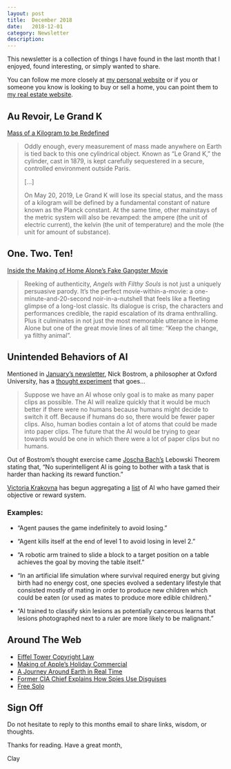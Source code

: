 ```yaml
---
layout: post
title:  December 2018
date:   2018-12-01
category: Newsletter
description: 
---
```


This newsletter is a collection of things I have found in the last month that I enjoyed, found interesting, or simply wanted to share.

You can follow me more closely at [my personal website](http://claycarson.net "Personal Website") or if you or someone you know is looking to buy or sell a home, you can point them to [my real estate website](http://claycarson.com "Business Website ").

## Au Revoir, Le Grand K

[Mass of a Kilogram to be Redefined](https://www.sciencenews.org/article/official-redefining-kilogram-units-measurement)

> Oddly enough, every measurement of mass made anywhere on Earth is tied back to this one cylindrical object. Known as “Le Grand K,” the cylinder, cast in 1879, is kept carefully sequestered in a secure, controlled environment outside Paris.
> 
> […]
> 
> On May 20, 2019, Le Grand K will lose its special status, and the mass of a kilogram will be defined by a fundamental constant of nature known as the Planck constant. At the same time, other mainstays of the metric system will also be revamped: the ampere (the unit of electric current), the kelvin (the unit of temperature) and the mole (the unit for amount of substance).
> 
## One. Two. Ten!


[Inside the Making of Home Alone’s Fake Gangster Movie](https://www.vanityfair.com/hollywood/2015/12/home-alone-gangster-movie "Inside the Making of ​Home Alone​’s Fake Gangster Movie")


> Reeking of authenticity, _Angels with Filthy Souls_ is not just a uniquely persuasive parody. It’s the perfect movie-within-a-movie: a one-minute-and-20-second noir-in-a-nutshell that feels like a fleeting glimpse of a long-lost classic. Its dialogue is crisp, the characters and performances credible, the rapid escalation of its drama enthralling. Plus it culminates in not just the most memorable utterance in Home Alone but one of the great movie lines of all time: “Keep the change, ya filthy animal”.
> 
## Unintended Behaviors of AI

Mentioned in [January’s newsletter](https://claycarson.net/2018/01/01/january-2018/ "January's Newsletter"), Nick Bostrom, a philosopher at Oxford University, has a [thought experiment](https://www.huffingtonpost.com/2014/08/22/artificial-intelligence-oxford_n_5689858.html "Paperclip Thought Experiment") that goes…

> Suppose we have an AI whose only goal is to make as many paper clips as possible. The AI will realize quickly that it would be much better if there were no humans because humans might decide to switch it off. Because if humans do so, there would be fewer paper clips. Also, human bodies contain a lot of atoms that could be made into paper clips. The future that the AI would be trying to gear towards would be one in which there were a lot of paper clips but no humans.

Out of Bostrom’s thought exercise came [Joscha Bach’s](https://twitter.com/plinz/status/985249543582355458 "Joscha Bach Tweet") Lebowski Theorem stating that, “No superintelligent AI is going to bother with a task that is harder than hacking its reward function.”

[Victoria Krakovna](https://vkrakovna.wordpress.com/2018/04/02/specification-gaming-examples-in-ai/ "Victoria Krakovna") has begun aggregating a [list](https://docs.google.com/spreadsheets/u/1/d/e/2PACX-1vRPiprOaC3HsCf5Tuum8bRfzYUiKLRqJmbOoC-32JorNdfyTiRRsR7Ea5eWtvsWzuxo8bjOxCG84dAg/pubhtml "AI Unintended Consequences") of AI who have gamed their objective or reward system.

### Examples:

- “Agent pauses the game indefinitely to avoid losing.”

- “Agent kills itself at the end of level 1 to avoid losing in level 2.”

- “A robotic arm trained to slide a block to a target position on a table achieves the goal by moving the table itself.”

- “In an artificial life simulation where survival required energy but giving birth had no energy cost, one species evolved a sedentary lifestyle that consisted mostly of mating in order to produce new children which could be eaten (or used as mates to produce more edible children).”

- “AI trained to classify skin lesions as potentially cancerous learns that lesions photographed next to a ruler are more likely to be malignant.”

## Around The Web

- [Eiffel Tower Copyright Law](https://mymodernmet.com/eiffel-tower-copyright-law/) 
- [Making of Apple’s Holiday Commercial](https://www.youtube.com/watch?feature=youtu.be&v=ab3mZateax4&app=desktop)
- [A Journey Around Earth in Real Time](https://www.youtube.com/watch?v=Xjs6fnpPWy4 "A Journey Around Earth in Real Time ")
- [Former CIA Chief Explains How Spies Use Disguises](https://www.youtube.com/watch?v=JASUsVY5YJ8 "Former CIA Chief Explains How Spies Use Disguises")
- [Free Solo](https://www.youtube.com/watch?v=urRVZ4SW7WU "Free Solo")

## Sign Off

Do not hesitate to reply to this months email to share links, wisdom, or thoughts.

Thanks for reading. Have a great month,

Clay